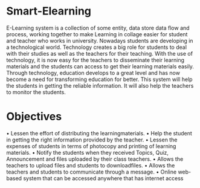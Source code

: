 # Smart-Elearning
E-Learning system is a collection of some entity, data store data
flow and process, working together to make Learning in collage easier
for student and teacher who works in university. Nowadays students
are developing in a technological world. Technology creates a big role
for students to deal with their studies as well as the teachers for their
teaching. With the use of technology, it is now easy for the teachers to
disseminate their learning materials and the students can access to get
their learning materials easily. Through technology, education develops
to a great level and has now become a need for transforming
education for better. This system will help the students in getting the
reliable information. It will also help the teachers to monitor the
students.
# Objectives
• Lessen the effort of distributing the learningmaterials.
• Help the student in getting the right information provided by
the teacher.
• Lessen the expenses of students in terms of photocopy and
printing of learning materials.
• Notify the students when they received Topics, Quiz, Announcement
and files uploaded by their class teachers.
• Allows the teachers to upload files and students to downloadfiles.
• Allows the teachers and students to communicate through a
message.
• Online web-based system that can be accessed anywhere that has
internet access
